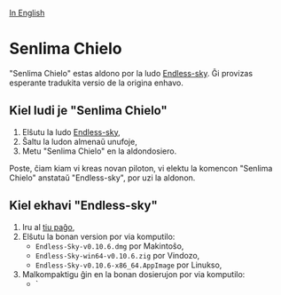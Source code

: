 [In English](https://github.com/Dok8tavo/senlima-chielo/README.md)

# Senlima Chielo

"Senlima Chielo" estas aldono por la ludo [Endless-sky](https://endless-sky.github.io). Ĝi provizas esperante tradukita versio de la origina enhavo.

## Kiel ludi je "Senlima Chielo"

1. Elŝutu la ludo [Endless-sky](https://endless-sky.github.io),
2. Ŝaltu la ludon almenaŭ unufoje,
3. Metu "Senlima Chielo" en la aldondosiero.

Poste, ĉiam kiam vi kreas novan piloton, vi elektu la komencon "Senlima Chielo" anstataŭ  "Endless-sky", por uzi la aldonon.

## Kiel ekhavi "Endless-sky"

1. Iru al [tiu paĝo](https://github.com/endless-sky/endless-sky/releases/tag/0.10.6),
2. Elŝutu la bonan version por via komputilo:
    - `Endless-Sky-v0.10.6.dmg` por Makintoŝo,
    - `Endless-Sky-win64-v0.10.6.zig` por Vindozo,
    - `Endless-Sky-v0.10.6-x86_64.AppImage` por Linukso,
3. Malkompaktigu ĝin en la bonan dosierujon por via komputilo:
    - `